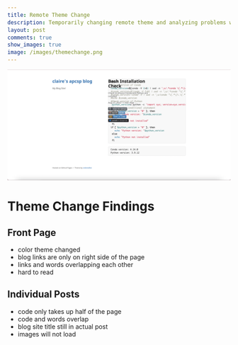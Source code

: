 ```yaml
---
title: Remote Theme Change
description: Temporarily changing remote theme and analyzing problems when doing so
layout: post
comments: true
show_images: true
image: /images/themechange.png
---
```

![theme change photo](/images/themechangecode.png)
# Theme Change Findings
## Front Page
- color theme changed
- blog links are only on right side of the page
- links and words overlapping each other
- hard to read
## Individual Posts
- code only takes up half of the page
- code and words overlap
- blog site title still in actual post
- images will not load